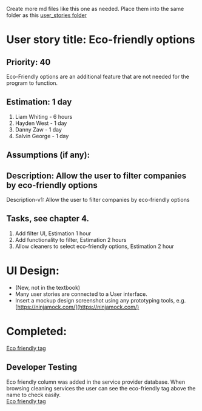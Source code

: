 Create more md files like this one as needed. Place them into the same folder 
as this [user_stories folder](./)

# User story title: Eco-friendly options

## Priority: 40 

Eco-Friendly options are an additional feature that are not needed for the program to function.

## Estimation: 1 day 

1. Liam Whiting -  6 hours
2. Hayden West - 1 day 
3. Danny Zaw - 1 day
4. Salvin George - 1 day


## Assumptions (if any):

## Description: Allow the user to filter companies by eco-friendly options

Description-v1: Allow the user to filter companies by eco-friendly options

## Tasks, see chapter 4.

1. Add filter UI, Estimation 1 hour
2. Add functionality to filter, Estimation 2 hours
3. Allow cleaners to select eco-friendly options, Estimation 2 hour


# UI Design:
* (New, not in the textbook) 
* Many user stories are connected to a User interface.
* Insert a mockup design screenshot using any prototyping tools, e.g. [https://ninjamock.com/](https://ninjamock.com/)

# Completed:
[Eco friendly tag](../Images/02_Implemented/10_Eco_Friendly/01_eco_friendly_icon.png) 

## Developer Testing
Eco friendly column was added in the service provider database. When browsing cleaning services
the user can see the eco-friendly tag above the name to check easily.  
[Eco friendly tag](../Images/02_Implemented/10_Eco_Friendly/01_eco_friendly_icon.png)  

